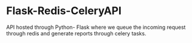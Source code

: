 # Flask-Redis-CeleryAPI
API hosted through Python- Flask where we queue the incoming request through redis and generate reports through celery tasks.

